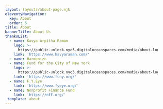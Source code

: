 ```yaml
---
layout: layouts/about-page.njk
eleventyNavigation:
  key: About
  order: 5
title: About
bannerTitle: About Us
thanksList:
  - name: Kavya Arpitha Raman
    logo: >-
      https://public-unlock.nyc3.digitaloceanspaces.com/media/about-logo-consultant-kavya-arpitha-raman.png
    link: 'https://www.kavyaraman.com/'
  - name: Harmonize
  - name: Fund for the City of New York
    logo: >-
      https://public-unlock.nyc3.digitaloceanspaces.com/media/about-logo-consultant-fund-for-the-city-of-new-york.png
    link: 'https://www.fcny.org/'
  - name: F.Y.Eye
    link: 'https://www.fyeye.org/'
  - name: Nonprofit Finance Fund
    link: 'https://nff.org/'
_template: about
---
```



